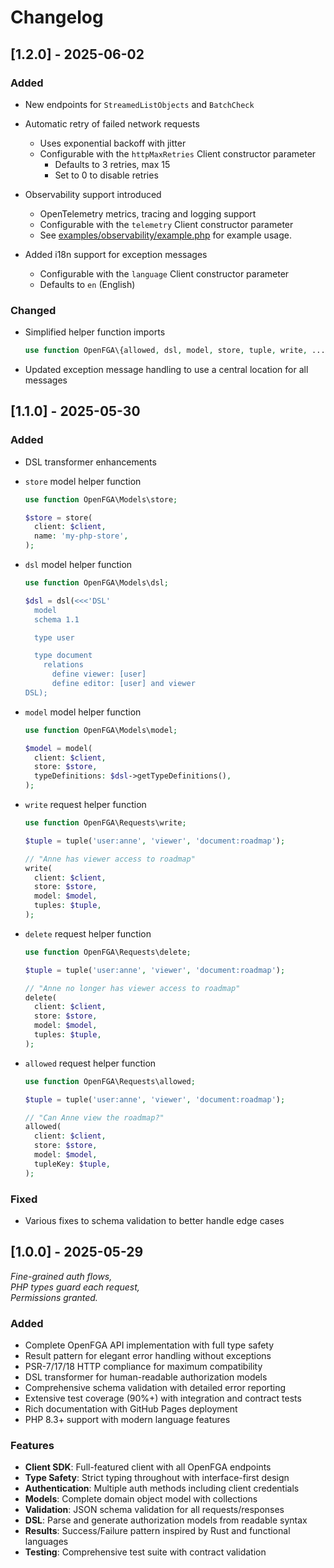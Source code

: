 # Changelog

## [1.2.0] - 2025-06-02

### Added

- New endpoints for `StreamedListObjects` and `BatchCheck`

- Automatic retry of failed network requests

  - Uses exponential backoff with jitter
  - Configurable with the `httpMaxRetries` Client constructor parameter
    - Defaults to 3 retries, max 15
    - Set to 0 to disable retries

- Observability support introduced

  - OpenTelemetry metrics, tracing and logging support
  - Configurable with the `telemetry` Client constructor parameter
  - See [examples/observability/example.php](examples/observability/example.php) for example usage.

- Added i18n support for exception messages

  - Configurable with the `language` Client constructor parameter
  - Defaults to `en` (English)

### Changed

- Simplified helper function imports

  ```php
  use function OpenFGA\{allowed, dsl, model, store, tuple, write, ...};
  ```

- Updated exception message handling to use a central location for all messages

## [1.1.0] - 2025-05-30

### Added

- DSL transformer enhancements
- `store` model helper function

  ```php
  use function OpenFGA\Models\store;

  $store = store(
    client: $client,
    name: 'my-php-store',
  );
  ```

- `dsl` model helper function

  ```php
  use function OpenFGA\Models\dsl;

  $dsl = dsl(<<<'DSL'
    model
    schema 1.1

    type user

    type document
      relations
        define viewer: [user]
        define editor: [user] and viewer
  DSL);
  ```

- `model` model helper function

  ```php
  use function OpenFGA\Models\model;

  $model = model(
    client: $client,
    store: $store,
    typeDefinitions: $dsl->getTypeDefinitions(),
  );
  ```

- `write` request helper function

  ```php
  use function OpenFGA\Requests\write;

  $tuple = tuple('user:anne', 'viewer', 'document:roadmap');

  // "Anne has viewer access to roadmap"
  write(
    client: $client,
    store: $store,
    model: $model,
    tuples: $tuple,
  );
  ```

- `delete` request helper function

  ```php
  use function OpenFGA\Requests\delete;

  $tuple = tuple('user:anne', 'viewer', 'document:roadmap');

  // "Anne no longer has viewer access to roadmap"
  delete(
    client: $client,
    store: $store,
    model: $model,
    tuples: $tuple,
  );
  ```

- `allowed` request helper function

  ```php
  use function OpenFGA\Requests\allowed;

  $tuple = tuple('user:anne', 'viewer', 'document:roadmap');

  // "Can Anne view the roadmap?"
  allowed(
    client: $client,
    store: $store,
    model: $model,
    tupleKey: $tuple,
  );
  ```

### Fixed

- Various fixes to schema validation to better handle edge cases

## [1.0.0] - 2025-05-29

<i>Fine-grained auth flows,<br />
PHP types guard each request,<br />
Permissions granted.</i>

### Added

- Complete OpenFGA API implementation with full type safety
- Result pattern for elegant error handling without exceptions
- PSR-7/17/18 HTTP compliance for maximum compatibility
- DSL transformer for human-readable authorization models
- Comprehensive schema validation with detailed error reporting
- Extensive test coverage (90%+) with integration and contract tests
- Rich documentation with GitHub Pages deployment
- PHP 8.3+ support with modern language features

### Features

- **Client SDK**: Full-featured client with all OpenFGA endpoints
- **Type Safety**: Strict typing throughout with interface-first design
- **Authentication**: Multiple auth methods including client credentials
- **Models**: Complete domain object model with collections
- **Validation**: JSON schema validation for all requests/responses
- **DSL**: Parse and generate authorization models from readable syntax
- **Results**: Success/Failure pattern inspired by Rust and functional languages
- **Testing**: Comprehensive test suite with contract validation
